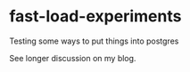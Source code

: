 # fast-load-experiments

Testing some ways to put things into postgres

See longer discussion on my blog.
